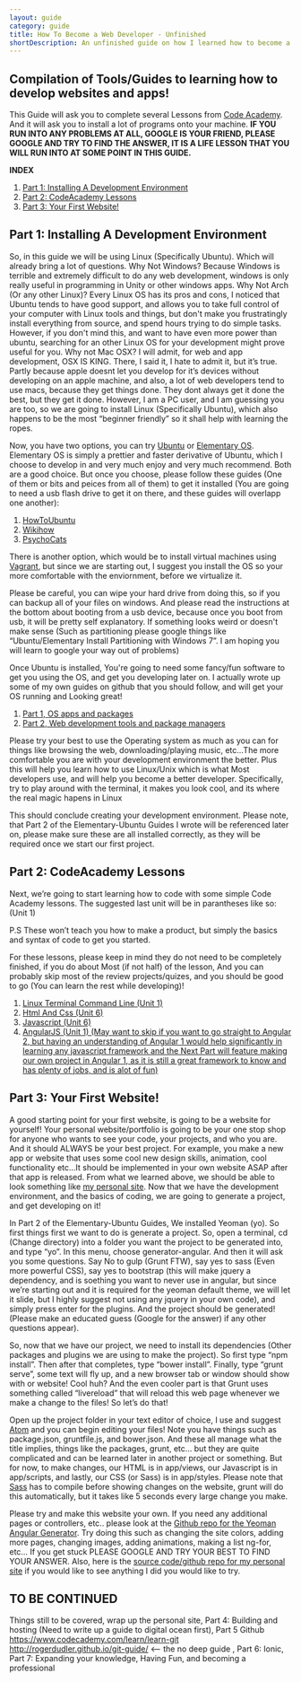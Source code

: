 ```yaml
---
layout: guide
category: guide
title: How To Become a Web Developer - Unfinished
shortDescription: An unfinished guide on how I learned how to become a web developer.
---
```

## Compilation of Tools/Guides to learning how to develop websites and apps!

This Guide will ask you to complete several Lessons from [Code Academy](https://www.codecademy.com/). And it will ask you to install a lot of programs onto your machine. **IF YOU RUN INTO ANY PROBLEMS AT ALL, GOOGLE IS YOUR FRIEND, PLEASE GOOGLE AND TRY TO FIND THE ANSWER, IT IS A LIFE LESSON THAT YOU WILL RUN INTO AT SOME POINT IN THIS GUIDE.**

**INDEX**

1. [Part 1: Installing A Development Environment](https://github.com/torch2424/How-To-Become-A-Web-Developer#part-1-installing-a-development-environment)
2. [Part 2: CodeAcademy Lessons](https://github.com/torch2424/How-To-Become-A-Web-Developer#part-2-codeacademy-lessons)
3. [Part 3: Your First Website!](https://github.com/torch2424/How-To-Become-A-Web-Developer#part-3-your-first-website)

## Part 1: Installing A Development Environment

So, in this guide we will be using Linux (Specifically Ubuntu). Which will already bring a lot of questions. Why Not Windows? Because Windows is terrible and extremely difficult to do any web development, windows is only really useful in programming in Unity or other windows apps. Why Not Arch (Or any other Linux)? Every Linux OS has its pros and cons, I noticed that Ubuntu tends to have good support, and allows you to take full control of your computer with Linux tools and things, but don't make you frustratingly install everything from source, and spend hours trying to do simple tasks. However, if you don't mind this, and want to have even more power than ubuntu, searching for an other Linux OS for your development might prove useful for you. Why not Mac OSX? I will admit, for web and app development, OSX IS KING. There, I said it, I hate to admit it, but it’s true. Partly because apple doesnt let you develop for it’s devices without developing on an apple machine, and also, a lot of web developers tend to use macs, because they get things done. They dont always get it done the best, but they get it done. However, I am a PC user, and I am guessing you are too, so we are going to install Linux (Specifically Ubuntu), which also happens to be the most “beginner friendly” so it shall help with learning the ropes.

Now, you have two options, you can try [Ubuntu](http://www.ubuntu.com/) or [Elementary OS](https://elementary.io/). Elementary OS is simply a prettier and faster derivative of Ubuntu, which I choose to develop in and very much enjoy and very much recommend. Both are a good choice. But once you choose, please follow these guides (One of them or bits and peices from all of them) to get it installed (You are going to need a usb flash drive to get it on there, and these guides will overlapp one another):

1. [HowToUbuntu](http://howtoubuntu.org/how-to-install-ubuntu-14-04-trusty-tahr)
2. [Wikihow](http://www.wikihow.com/Install-Ubuntu-Linux)
3. [PsychoCats](http://psychocats.net/ubuntu/usb)

There is another option, which would be to install virtual machines using [Vagrant](https://www.vagrantup.com/), but since we are starting out, I suggest you install the OS so your more comfortable with the enviornment, before we virtualize it.

Please be careful, you can wipe your hard drive from doing this, so if you can backup all of your files on windows. And please read the instructions at the bottom about booting from a usb device, because once you boot from usb, it will be pretty self explanatory. If something looks weird or doesn't make sense (Such as partitioning please google things like “Ubuntu/Elementary Install Partitioning with Windows 7”. I am hoping you will learn to google your way out of problems)

Once Ubuntu is installed, You're going to need some fancy/fun software to get you using the OS, and get you developing later on. I actually wrote up some of my own guides on github that you should follow, and will get your OS running and Looking great!

1. [Part 1, OS apps and packages](https://github.com/torch2424/Elementary-Ubuntu-Initial-Dev-Install)
2. [Part 2, Web development tools and package managers](https://github.com/torch2424/Elementary-Ubuntu-Web-Dev-Environment)

Please try your best to use the Operating system as much as you can for things like browsing the web, downloading/playing music, etc...The more comfortable you are with your development environment the better. Plus this will help you learn how to use Linux/Unix which is what Most developers use, and will help you become a better developer. Specifically, try to play around with the terminal, it makes you look cool, and its where the real magic hapens in Linux

This should conclude creating your development environment. Please note, that Part 2 of the Elementary-Ubuntu Guides I wrote will be referenced later on, please make sure these are all installed correctly, as they will be required once we start our first project.


## Part 2: CodeAcademy Lessons

Next, we’re going to start learning how to code with some simple Code Academy lessons. The suggested last unit will be in parantheses like so: (Unit 1)

P.S These won’t teach you how to make a product, but simply the basics and syntax of code to get you started.

For these lessons, please keep in mind they do not need to be completely finished, if you do about Most (if not half) of the lesson, And you can probably skip most of the review projects/quizes, and you should be good to go (You can learn the rest while developing)!

1. [Linux Terminal Command Line (Unit 1)](https://www.codecademy.com/learn/learn-the-command-line)
2. [Html And Css (Unit 6)](https://www.codecademy.com/learn/web)
3. [Javascript (Unit 6)](https://www.codecademy.com/learn/javascript)
4. [AngularJS (Unit 1) (May want to skip if you want to go straight to Angular 2, but having an understanding of Angular 1 would help significantly in learning any javascript framework and the Next Part will feature making our own project in Angular 1, as it is still a great framework to know and has plenty of jobs, and is alot of fun)](https://www.codecademy.com/learn/learn-angularjs)

## Part 3: Your First Website!

A good starting point for your first website, is going to be a website for yourself! Your personal website/portfolio is going to be your one stop shop for anyone who wants to see your code, your projects, and who you are. And it should ALWAYS be your best project. For example, you make a new app or website that uses some cool new design skills, animation, cool functionality etc…It should be implemented in your own website ASAP after that app is released. From what we learned above, we should be able to look something like [my personal site](http://aaronthedev.com/#/). Now that we have the development environment, and the basics of coding, we are going to generate a project, and get developing on it!

In Part 2 of the Elementary-Ubuntu Guides, We installed Yeoman (yo). So first things first we want to do is generate a project. So, open a terminal, cd (Change directory) into a folder you want the project to be generated into, and type “yo”. In this menu, choose generator-angular. And then it will ask you some questions. Say No to gulp (Grunt FTW), say yes to sass (Even more powerful CSS), say yes to bootstrap (this will make jquery a dependency, and is soething you want to never use in angular, but since we’re starting out and it is required for the yeoman default theme, we will let it slide, but I highly suggest not using any jquery in your own code), and simply press enter for the plugins. And the project should be generated! (Please make an educated guess (Google for the answer) if any other questions appear).

So, now that we have our project, we need to install its dependencies (Other packages and plugins we are using to make the project). So first type “npm install”. Then after that completes, type “bower install”. Finally, type “grunt serve”, some text will fly up, and a new browser tab or window should show with or website! Cool huh? And the even cooler part is that Grunt uses something called “livereload” that will reload this web page whenever we make a change to the files! So let’s do that!

Open up the project folder in your text editor of choice, I use and suggest [Atom](https://atom.io/) and you can begin editing your files! Note you have things such as package.json, gruntfile.js, and bower.json. And these all manage what the title implies, things like the packages, grunt, etc… but they are quite complicated and can be learned later in another project or something. But for now, to make changes, our HTML is in app/views, our Javascript is in app/scripts, and lastly, our CSS (or Sass) is in app/styles. Please note that [Sass](http://sass-lang.com/guide) has to compile before showing changes on the website, grunt will do this automatically, but it takes like 5 seconds every large change you make.

Please try and make this website your own. If you need any additional pages or controllers, etc.. please look at the [Github repo for the Yeoman Angular Generator](https://github.com/yeoman/generator-angular). Try doing this such as changing the site colors, adding more pages, changing images, adding animations, making a list ng-for, etc… If you get stuck PLEASE GOOGLE AND TRY YOUR BEST TO FIND YOUR ANSWER. Also, here is the [source code/github repo for my personal site](https://github.com/torch2424/PersonalSite) if you would like to see anything I did you would like to try.

## TO BE CONTINUED

Things still to be covered, wrap up the personal site, Part 4: Building and hosting (Need to write up a guide to digital ocean first), Part 5 Github https://www.codecademy.com/learn/learn-git http://rogerdudler.github.io/git-guide/ <-- the no deep guide , Part 6: Ionic, Part 7: Expanding your knowledge, Having Fun, and becoming a professional
